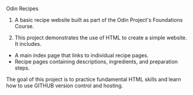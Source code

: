 Odin Recipes

1. A basic recipe website built as part of the Odin Project's Foundations Course.

2. This project demonstrates the use of HTML to create a simple website. It includes.
 - A main index page that links to individual recipe pages.
 - Recipe pages containing descriptions, ingredients, and preparation steps.

 The goal of this project is to practice fundamental HTML skills and learn how to use GITHUB version control and hosting. 